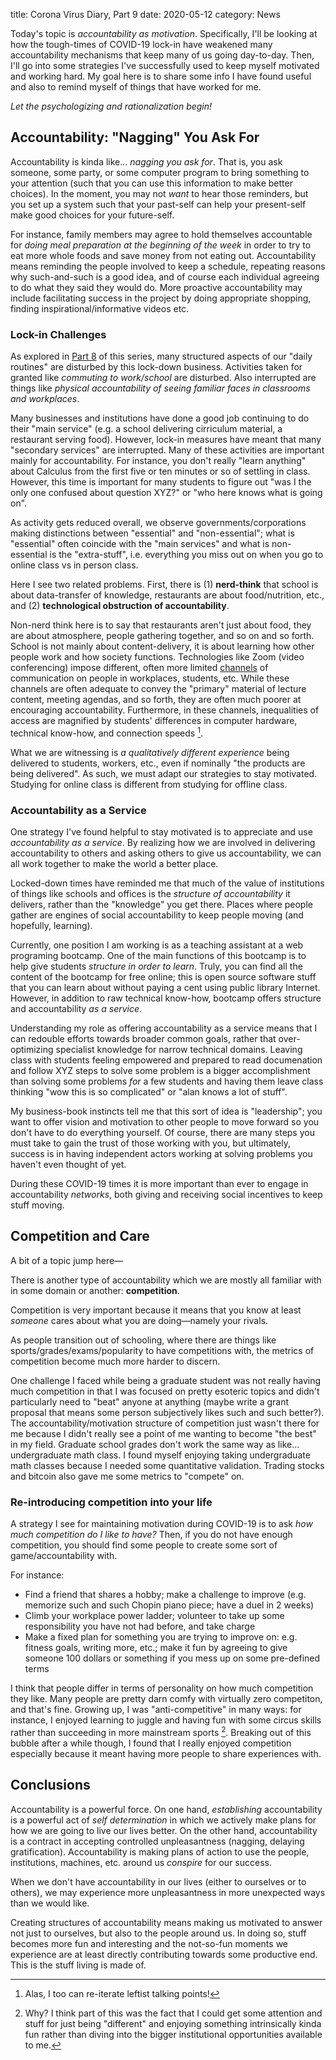 title: Corona Virus Diary, Part 9
date: 2020-05-12
category: News

Today's topic is *accountability as motivation*. Specifically, I'll be
looking at how the tough-times of COVID-19 lock-in have weakened many
accountability mechanisms that keep many of us going day-to-day. Then,
I'll go into some strategies I've successfully used to keep myself
motivated and working hard. My goal here is to share some info I have
found useful and also to remind myself of things that have worked for
me.

*Let the psychologizing and rationalization begin!*

Accountability: "Nagging" You Ask For
-------------------------------------

Accountability is kinda like... *nagging you ask for*. That is, you
ask someone, some party, or some computer program to bring something
to your attention (such that you can use this information to make
better choices). In the moment, you may not *want* to hear those
reminders, but you set up a system such that your past-self can help
your present-self make good choices for your future-self.

For instance, family members may agree to hold themselves accountable
for *doing meal preparation at the beginning of the week* in order to
try to eat more whole foods and save money from not eating
out. Accountability means reminding the people involved to keep a
schedule, repeating reasons why such-and-such is a good idea, and of
course each individual agreeing to do what they said they would
do. More proactive accountability may include facilitating success in
the project by doing appropriate shopping, finding
inspirational/informative videos etc.

### Lock-in Challenges

As explored in [Part 8](./corona-virus-diary-part-8.html) of this
series, many structured aspects of our "daily routines" are disturbed
by this lock-down business. Activities taken for granted like
*commuting to work/school* are disturbed. Also interrupted are things
like *physical accountability of seeing familiar faces in classrooms
and workplaces*.

Many businesses and institutions have done a good job continuing to do
their "main service" (e.g. a school delivering cirriculum material, a
restaurant serving food). However, lock-in measures have meant that
many "secondary services" are interrupted. Many of these activities
are important mainly for accountability.  For instance, you don't
really "learn anything" about Calculus from the first five or ten
minutes or so of settling in class. However, this time is important
for many students to figure out "was I the only one confused about
question XYZ?" or "who here knows what is going on".

As activity gets reduced overall, we observe governments/corporations
making distinctions between "essential" and "non-essential"; what is
"essential" often coincide with the "main services" and what is
non-essential is the "extra-stuff", i.e. everything you miss out on
when you go to online class vs in person class.

Here I see two related problems. First, there is (1) **nerd-think**
that school is about data-transfer of knowledge, restaurants are about
food/nutrition, etc., and (2) **technological obstruction of accountability**.

Non-nerd think here is to say that restaurants aren't just about food,
they are about atmosphere, people gathering together, and so on and so
forth. School is not mainly about content-delivery, it is about
learning how other people work and how society functions.
Technologies like Zoom (video conferencing) impose different, often
more limited
[channels](https://captainalan.github.io/language-and-linguistics/essays/channels.html)
of communication on people in workplaces, students, etc. While these
channels are often adequate to convey the "primary" material of
lecture content, meeting agendas, and so forth, they are often much
poorer at encouraging accountability.  Furthermore, in these channels,
inequalities of access are magnified by students' differences in
computer hardware, technical know-how, and connection speeds [^1].

What we are witnessing is *a qualitatively different experience* being
delivered to students, workers, etc., even if nominally "the products
are being delivered". As such, we must adapt our strategies to stay
motivated. Studying for online class is different from studying for
offline class.

### Accountability as a Service

One strategy I've found helpful to stay motivated is to appreciate and
use *accountability as a service*. By realizing how we are involved in
delivering accountability to others and asking others to give us
accountability, we can all work together to make the world a better
place.

Locked-down times have reminded me that much of the value of
institutions of things like schools and offices is the *structure of
accountability* it delivers, rather than the "knowledge" you get
there. Places where people gather are engines of social accountability
to keep people moving (and hopefully, learning).

Currently, one position I am working is as a teaching assistant at a
web programing bootcamp. One of the main functions of this bootcamp is
to help give students *structure in order to learn*. Truly, you can
find all the content of the bootcamp for free online; this is open
source software stuff that you can learn about without paying a cent
using public library Internet. However, in addition to raw technical
know-how, bootcamp offers structure and accountability *as a service*.

Understanding my role as offering accountability as a service means
that I can redouble efforts towards broader common goals, rather that
over-optimizing specialist knowledge for narrow technical domains.
Leaving class with students feeling empowered and prepared to read
documenation and follow XYZ steps to solve some problem is a bigger
accomplishment than solving some problems *for* a few students and
having them leave class thinking "wow this is so complicated" or "alan
knows a lot of stuff".

My business-book instincts tell me that this sort of idea is
"leadership"; you want to offer vision and motivation to other people
to move forward so you don't have to do everything yourself. Of
course, there are many steps you must take to gain the trust of those
working with you, but ultimately, success is in having independent
actors working at solving problems you haven't even thought of yet.

During these COVID-19 times it is more important than ever to engage
in accountability *networks*, both giving and receiving social
incentives to keep stuff moving.

Competition and Care
--------------------

A bit of a topic jump here&mdash;

There is another type of accountability which we are mostly all
familiar with in some domain or another: **competition**.

Competition is very important because it means that you know at least
*someone* cares about what you are doing&mdash;namely your rivals.

As people transition out of schooling, where there are things like
sports/grades/exams/popularity to have competitions with, the metrics
of competition become much more harder to discern.

One challenge I faced while being a graduate student was not really
having much competition in that I was focused on pretty esoteric
topics and didn't particularly need to "beat" anyone at anything
(maybe write a grant proposal that means some person subjectively
likes such and such better?). The accountability/motivation structure
of competition just wasn't there for me because I didn't really see a
point of me wanting to become "the best" in my field. Graduate school
grades don't work the same way as like... undergraduate math class.
I found myself enjoying taking undergraduate math classes because I
needed some quantitative validation. Trading stocks and bitcoin also
gave me some metrics to "compete" on.

### Re-introducing competition into your life

A strategy I see for maintaining motivation during COVID-19 is to
ask *how much competition do I like to have?* Then, if you do not have
enough competition, you should find some people to create some sort of
game/accountability with.

For instance:

- Find a friend that shares a hobby; make a challenge to improve
  (e.g. memorize such and such Chopin piano piece; have a duel in 2
  weeks)
- Climb your workplace power ladder; volunteer to take up some
  responsibility you have not had before, and take charge
- Make a fixed plan for something you are trying to improve on:
  e.g. fitness goals, writing more, etc.; make it fun by agreeing to
  give someone 100 dollars or something if you mess up on some
  pre-defined terms

I think that people differ in terms of personality on how much
competition they like. Many people are pretty darn comfy with
virtually zero competiton, and that's fine.  Growing up, I was
"anti-competitive" in many ways: for instance, I enjoyed learning to
juggle and having fun with some circus skills rather than succeeding
in more mainstream sports [^2]. Breaking out of this bubble after a
while though, I found that I really enjoyed competition especially
because it meant having more people to share experiences with.

Conclusions
-----------

Accountability is a powerful force. On one hand, *establishing*
accountability is a powerful act of *self determination* in which we
actively make plans for how we are going to live our lives better. On
the other hand, accountability is a contract in accepting controlled
unpleasantness (nagging, delaying gratification).  Accountability is
making plans of action to use the people, institutions, machines,
etc. around us *conspire* for our success.

When we don't have accountability in our lives (either to ourselves or
to others), we may experience more unpleasantness in more unexpected
ways than we would like. 

Creating structures of accountability means making us motivated to
answer not just to ourselves, but also to the people around us. In
doing so, stuff becomes more fun and interesting and the not-so-fun
moments we experience are at least directly contributing towards some
productive end. This is the stuff living is made of.

[^1]: Alas, I too can re-iterate leftist talking points!
[^2]: Why? I think part of this was the fact that I could get some
      attention and stuff for just being "different" and enjoying
      something intrinsically kinda fun rather than diving into the
      bigger institutional opportunities available to me.
